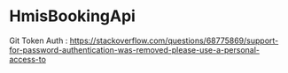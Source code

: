 # HmisBookingApi

Git Token Auth : 
https://stackoverflow.com/questions/68775869/support-for-password-authentication-was-removed-please-use-a-personal-access-to

